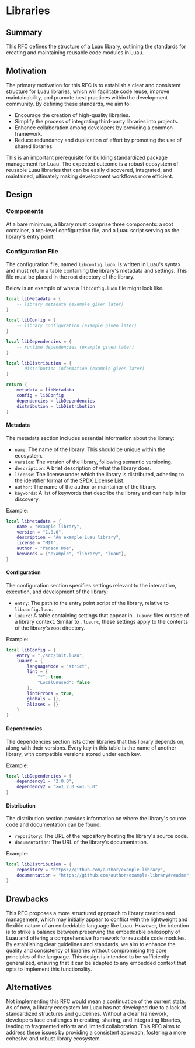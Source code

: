 # Libraries

## Summary

This RFC defines the structure of a Luau library, outlining the standards for creating and maintaining reusable code modules in Luau.

## Motivation

The primary motivation for this RFC is to establish a clear and consistent structure for Luau libraries, which will facilitate code reuse, improve maintainability, and promote best practices within the development community.
By defining these standards, we aim to:

- Encourage the creation of high-quality libraries.
- Simplify the process of integrating third-party libraries into projects.
- Enhance collaboration among developers by providing a common framework.
- Reduce redundancy and duplication of effort by promoting the use of shared libraries.

This is an important prerequisite for building standardized package management for Luau.
The expected outcome is a robust ecosystem of reusable Luau libraries that can be easily discovered, integrated, and maintained, ultimately making development workflows more efficient.

## Design

### Components

At a bare minimum, a library must comprise three components: a root container, a top-level configuration file, and a Luau script serving as the library's entry point.

### Configuration File

The configuration file, named `libconfig.luon`, is written in Luau's syntax and must return a table containing the library's metadata and settings.
This file must be placed in the root directory of the library.

Below is an example of what a `libconfig.luon` file might look like.

```lua
local libMetadata = { 
    -- library metadata (example given later)
}

local libConfig = {
    -- library configuration (example given later)
}

local libDependencies = {
    -- runtime dependencies (example given later)
}

local libDistribution = {
    -- distribution information (example given later)
}

return {
    metadata = libMetadata
    config = libConfig
    dependencies = libDependencies
    distribution = libDistribution
}
```

#### Metadata

The metadata section includes essential information about the library:

- `name`: The name of the library. This should be unique within the ecosystem.
- `version`: The version of the library, following semantic versioning.
- `description`: A brief description of what the library does.
- `license`: The license under which the library is distributed, adhering to the identifier format of the [SPDX License List](https://spdx.org/licenses/).
- `author`: The name of the author or maintainer of the library.
- `keywords`: A list of keywords that describe the library and can help in its discovery.

Example:

```lua
local libMetadata = {
    name = "example-library",
    version = "1.0.0",
    description = "An example Luau library",
    license = "MIT",
    author = "Person Doe",
    keywords = {"example", "library", "luau"},
}
```

#### Configuration

The configuration section specifies settings relevant to the interaction, execution, and development of the library:

- `entry`: The path to the entry point script of the library, relative to `libconfig.luon`.
- `luaurc`: A table containing settings that appear in `.luaurc` files outside of a library context.
Similar to `.luaurc`, these settings apply to the contents of the library's root directory.

Example:

```lua
local libConfig = {
    entry = "./src/init.luau",
    luaurc = {
        languageMode = "strict",
        lint = {
            "*": true,
            "LocalUnused": false
        },
        lintErrors = true,
        globals = {},
        aliases = {}
    }
}
```

#### Dependencies

The dependencies section lists other libraries that this library depends on, along with their versions.
Every key in this table is the name of another library, with compatible versions stored under each key.

Example:

```lua
local libDependencies = {
    dependency1 = "2.0.0",
    dependency2 = ">=1.2.0 <=1.5.0"
}
```

#### Distribution

The distribution section provides information on where the library's source code and documentation can be found:

- `repository`: The URL of the repository hosting the library's source code.
- `documentation`: The URL of the library's documentation.

Example:

```lua
local libDistribution = {
    repository = "https://github.com/author/example-library",
    documentation = "https://github.com/author/example-library#readme"
}
```

## Drawbacks

This RFC proposes a more structured approach to library creation and management, which may initially appear to conflict with the lightweight and flexible nature of an embeddable language like Luau.
However, the intention is to strike a balance between preserving the embeddable philosophy of Luau and offering a comprehensive framework for reusable code modules.
By establishing clear guidelines and standards, we aim to enhance the quality and consistency of libraries without compromising the core principles of the language.
This design is intended to be sufficiently generalized, ensuring that it can be adapted to any embedded context that opts to implement this functionality.

## Alternatives

Not implementing this RFC would mean a continuation of the current state.
As of now, a library ecosystem for Luau has not developed due to a lack of standardized structures and guidelines.
Without a clear framework, developers face challenges in creating, sharing, and integrating libraries, leading to fragmented efforts and limited collaboration.
This RFC aims to address these issues by providing a consistent approach, fostering a more cohesive and robust library ecosystem.